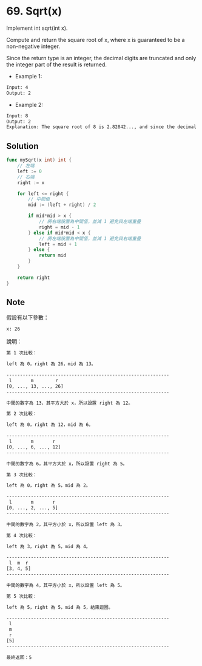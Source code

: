 # 69. Sqrt(x)

Implement int sqrt(int x).

Compute and return the square root of x, where x is guaranteed to be a non-negative integer.

Since the return type is an integer, the decimal digits are truncated and only the integer part of the result is returned.

- Example 1:

```BASH
Input: 4
Output: 2
```

- Example 2:

```BASH
Input: 8
Output: 2
Explanation: The square root of 8 is 2.82842..., and since the decimal part is truncated, 2 is returned.
```

## Solution

```GO
func mySqrt(x int) int {
	// 左端
	left := 0
	// 右端
	right := x

	for left <= right {
		// 中間值
		mid := (left + right) / 2

		if mid*mid > x {
			// 將右端設置為中間值，並減 1 避免與左端重疊
			right = mid - 1
		} else if mid*mid < x {
			// 將左端設置為中間值，並減 1 避免與右端重疊
			left = mid + 1
		} else {
			return mid
		}
	}

	return right
}
```

## Note

假設有以下參數：

```BASH
x: 26
```

說明：

```BASH
第 1 次比較：

left 為 0，right 為 26，mid 為 13。

------------------------------------------------------------
 l       m        r
[0, ..., 13, ..., 26]
------------------------------------------------------------

中間的數字為 13，其平方大於 x，所以設置 right 為 12。

第 2 次比較：

left 為 0，right 為 12，mid 為 6。

------------------------------------------------------------
 l       m       r
[0, ..., 6, ..., 12]
------------------------------------------------------------

中間的數字為 6，其平方大於 x，所以設置 right 為 5。

第 3 次比較：

left 為 0，right 為 5，mid 為 2。

------------------------------------------------------------
 l       m       r
[0, ..., 2, ..., 5]
------------------------------------------------------------

中間的數字為 2，其平方小於 x，所以設置 left 為 3。

第 4 次比較：

left 為 3，right 為 5，mid 為 4。

------------------------------------------------------------
 l  m  r
[3, 4, 5]
------------------------------------------------------------

中間的數字為 4，其平方小於 x，所以設置 left 為 5。

第 5 次比較：

left 為 5，right 為 5，mid 為 5，結束迴圈。

------------------------------------------------------------
 l
 m
 r
[5]
------------------------------------------------------------

最終返回：5
```
